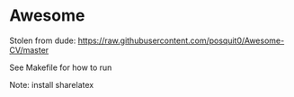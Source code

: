 # Awesome

Stolen from dude: https://raw.githubusercontent.com/posquit0/Awesome-CV/master

See Makefile for how to run

Note: install sharelatex
